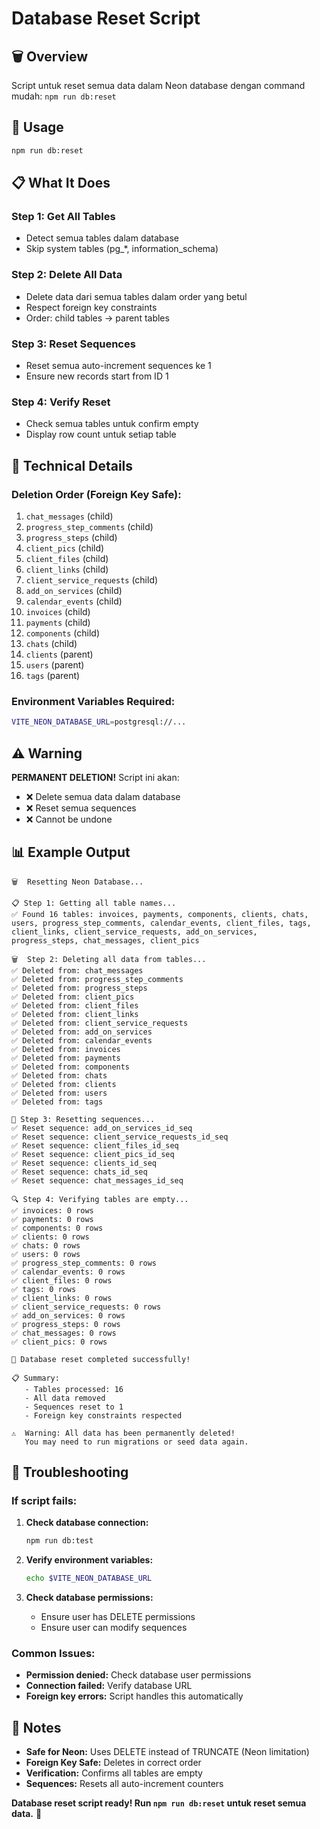 # Database Reset Script

## 🗑️ Overview

Script untuk reset semua data dalam Neon database dengan command mudah: `npm run db:reset`

## 🚀 Usage

```bash
npm run db:reset
```

## 📋 What It Does

### **Step 1: Get All Tables**
- Detect semua tables dalam database
- Skip system tables (pg_*, information_schema)

### **Step 2: Delete All Data**
- Delete data dari semua tables dalam order yang betul
- Respect foreign key constraints
- Order: child tables → parent tables

### **Step 3: Reset Sequences**
- Reset semua auto-increment sequences ke 1
- Ensure new records start from ID 1

### **Step 4: Verify Reset**
- Check semua tables untuk confirm empty
- Display row count untuk setiap table

## 🔧 Technical Details

### **Deletion Order (Foreign Key Safe):**
1. `chat_messages` (child)
2. `progress_step_comments` (child)
3. `progress_steps` (child)
4. `client_pics` (child)
5. `client_files` (child)
6. `client_links` (child)
7. `client_service_requests` (child)
8. `add_on_services` (child)
9. `calendar_events` (child)
10. `invoices` (child)
11. `payments` (child)
12. `components` (child)
13. `chats` (child)
14. `clients` (parent)
15. `users` (parent)
16. `tags` (parent)

### **Environment Variables Required:**
```bash
VITE_NEON_DATABASE_URL=postgresql://...
```

## ⚠️ Warning

**PERMANENT DELETION!** Script ini akan:
- ❌ Delete semua data dalam database
- ❌ Reset semua sequences
- ❌ Cannot be undone

## 📊 Example Output

```
🗑️  Resetting Neon Database...

📋 Step 1: Getting all table names...
✅ Found 16 tables: invoices, payments, components, clients, chats, users, progress_step_comments, calendar_events, client_files, tags, client_links, client_service_requests, add_on_services, progress_steps, chat_messages, client_pics

🗑️  Step 2: Deleting all data from tables...
✅ Deleted from: chat_messages
✅ Deleted from: progress_step_comments
✅ Deleted from: progress_steps
✅ Deleted from: client_pics
✅ Deleted from: client_files
✅ Deleted from: client_links
✅ Deleted from: client_service_requests
✅ Deleted from: add_on_services
✅ Deleted from: calendar_events
✅ Deleted from: invoices
✅ Deleted from: payments
✅ Deleted from: components
✅ Deleted from: chats
✅ Deleted from: clients
✅ Deleted from: users
✅ Deleted from: tags

🔄 Step 3: Resetting sequences...
✅ Reset sequence: add_on_services_id_seq
✅ Reset sequence: client_service_requests_id_seq
✅ Reset sequence: client_files_id_seq
✅ Reset sequence: client_pics_id_seq
✅ Reset sequence: clients_id_seq
✅ Reset sequence: chats_id_seq
✅ Reset sequence: chat_messages_id_seq

🔍 Step 4: Verifying tables are empty...
✅ invoices: 0 rows
✅ payments: 0 rows
✅ components: 0 rows
✅ clients: 0 rows
✅ chats: 0 rows
✅ users: 0 rows
✅ progress_step_comments: 0 rows
✅ calendar_events: 0 rows
✅ client_files: 0 rows
✅ tags: 0 rows
✅ client_links: 0 rows
✅ client_service_requests: 0 rows
✅ add_on_services: 0 rows
✅ progress_steps: 0 rows
✅ chat_messages: 0 rows
✅ client_pics: 0 rows

🎉 Database reset completed successfully!

📋 Summary:
   - Tables processed: 16
   - All data removed
   - Sequences reset to 1
   - Foreign key constraints respected

⚠️  Warning: All data has been permanently deleted!
   You may need to run migrations or seed data again.
```

## 🔧 Troubleshooting

### **If script fails:**

1. **Check database connection:**
   ```bash
   npm run db:test
   ```

2. **Verify environment variables:**
   ```bash
   echo $VITE_NEON_DATABASE_URL
   ```

3. **Check database permissions:**
   - Ensure user has DELETE permissions
   - Ensure user can modify sequences

### **Common Issues:**

- **Permission denied:** Check database user permissions
- **Connection failed:** Verify database URL
- **Foreign key errors:** Script handles this automatically

## 📝 Notes

- **Safe for Neon:** Uses DELETE instead of TRUNCATE (Neon limitation)
- **Foreign Key Safe:** Deletes in correct order
- **Verification:** Confirms all tables are empty
- **Sequences:** Resets all auto-increment counters

**Database reset script ready! Run `npm run db:reset` untuk reset semua data.** 🎉 